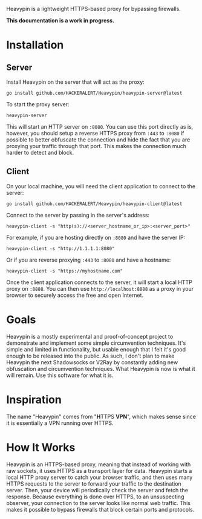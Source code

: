 Heavypin is a lightweight HTTPS-based proxy for bypassing firewalls.

<strong>This documentation is a work in progress.</strong>

# Installation

## Server
Install Heavypin on the server that will act as the proxy:
```
go install github.com/HACKERALERT/Heavypin/heavypin-server@latest
```
To start the proxy server:
```
heavypin-server
```
This will start an HTTP server on `:8080`. You can use this port directly as is, however, you should setup a reverse HTTPS proxy from `:443` to `:8080` if possible to better obfuscate the connection and hide the fact that you are proxying your traffic through that port. This makes the connection much harder to detect and block.

## Client
On your local machine, you will need the client application to connect to the server:
```
go install github.com/HACKERALERT/Heavypin/heavypin-client@latest
```
Connect to the server by passing in the server's address:
```
heavypin-client -s "http(s)://<server_hostname_or_ip>:<server_port>"
```
For example, if you are hosting directly on `:8080` and have the server IP:
```
heavypin-client -s "http://1.1.1.1:8080"
```
Or if you are reverse proxying `:443` to `:8080` and have a hostname:
```
heavypin-client -s "https://myhostname.com"
```
Once the client application connects to the server, it will start a local HTTP proxy on `:8888`. You can then use `http://localhost:8888` as a proxy in your browser to securely access the free and open Internet.

# Goals
Heavypin is a mostly experimental and proof-of-concept project to demonstrate and implement some simple circumvention techniques. It's simple and limited in functionality, but usable enough that I felt it's good enough to be released into the public. As such, I don't plan to make Heavypin the next Shadowsocks or V2Ray by constantly adding new obfuscation and circumvention techniques. What Heavypin is now is what it will remain. Use this software for what it is.

# Inspiration
The name "Heavypin" comes from "<strong>H</strong>TTPS <strong>VPN</strong>", which makes sense since it is essentially a VPN running over HTTPS.

# How It Works
Heavypin is an HTTPS-based proxy, meaning that instead of working with raw sockets, it uses HTTPS as a transport layer for data. Heavypin starts a local HTTP proxy server to catch your browser traffic, and then uses many HTTPS requests to the server to forward your traffic to the destination server. Then, your device will periodically check the server and fetch the response. Because everything is done over HTTPS, to an unsuspecting observer, your connection to the server looks like normal web traffic. This makes it possible to bypass firewalls that block certain ports and protocols.
